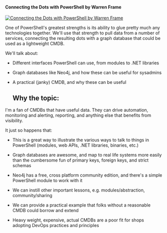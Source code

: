 ﻿#### Connecting the Dots with PowerShell by Warren Frame

[![Connecting the Dots with PowerShell by Warren Frame](https://i2.ytimg.com/vi/5SVRCkUtKJU/hqdefault.jpg "Connecting the Dots with PowerShell by Warren Frame")](https://www.youtube.com/watch?v=5SVRCkUtKJU)

One of PowerShell's greatest strengths is its ability to glue pretty much any technologies together. We'll use that strength to pull data from a number of services, connecting the resulting dots with a graph database that could be used as a lightweight CMDB.


We'll talk about:
 

* Different interfaces PowerShell can use, from modules to .NET libraries

* Graph databases like Neo4j, and how these can be useful for sysadmins

* A practical (janky) CMDB, and why these can be useful

     ## Why the topic:

I'm a fan of CMDBs that have useful data.  They can drive automation, monitoring and alerting, reporting, and anything else that benefits from visibility.

It just so happens that:

* This is a great way to illustrate the various ways to talk to things in PowerShell (modules, web APIs, .NET libraries, binaries, etc.)

* Graph databases are awesome, and map to real life systems more easily than the cumbersome fun of primary keys, foreign keys, and strict schemas

* Neo4j has a free, cross platform community edition, and there's a simple PowerShell module to work with it

* We can instill other important lessons, e.g. modules/abstraction, community/sharing

* We can provide a practical example that folks without a reasonable CMDB could borrow and extend

* Heavy weight, expensive, actual CMDBs are a poor fit for shops adopting DevOps practices and principles


